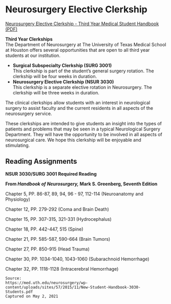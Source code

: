 # Neurosurgery Elective Clerkship

[Neurosurgery Elective Clerkship - Third Year Medical Student Handbook (PDF)](/usmle/nsur/New-Student-Handbook-3030-Students.pdf)

**Third Year Clerkships**   
The Department of Neurosurgery at The University of Texas Medical School at Houston offers several opportunities that are open to all third year students at our institution.

* **Surgical Subspecialty Clerkship (SURG 3001)**   
This clerkship is part of the student’s general surgery rotation. The clerkship will be four
weeks in duration.
* **Neurosurgery Elective Clerkship (NSUR 3030)**   
This clerkship is a separate elective rotation in Neurosurgery. The clerkship will be three weeks in duration.

The clinical clerkships allow students with an interest in neurological surgery to assist faculty and the current residents in all aspects of the neurosurgery service.

These clerkships are intended to give students an insight into the types of patients and problems that may be seen in a typical Neurological Surgery Department. They will have the opportunity to be involved in all aspects of neurosurgical care. We hope this clerkship will be enjoyable and stimulating.

## Reading Assignments

**NSUR 3030/SURG 3001 Required Reading**

**From _Handbook of Neurosurgery,_ Mark S. Greenberg, Seventh Edition**

Chapter 5, PP. 86-87, 89, 94, 96 - 97, 112-114 (Neuroanatomy and Physiology)

Chapter 12, PP. 279-292 (Coma and Brain Death)

Chapter 15, PP. 307-315, 321-331 (Hydrocephalus)

Chapter 18, PP. 442-447, 515 (Spine)

Chapter 21, PP. 585-587, 590-664 (Brain Tumors)

Chapter 27, PP. 850-915 (Head Trauma)

Chapter 30, PP. 1034-1040, 1043-1060 (Subarachnoid Hemorrhage)

Chapter 32, PP. 1118-1128 (Intracerebral Hemorrhage)

```
Source:
https://med.uth.edu/neurosurgery/wp-content/uploads/sites/57/2015/11/New-Student-Handbook-3030-Students.pdf
Captured on May 2, 2021
```

